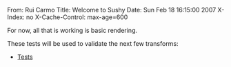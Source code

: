 From: Rui Carmo
Title: Welcome to Sushy
Date: Sun Feb 18 16:15:00 2007
X-Index: no
X-Cache-Control: max-age=600

For now, all that is working is basic rendering. 

These tests will be used to validate the next few transforms:

* [Tests](tests)

